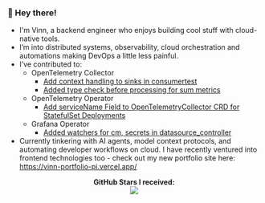 ### 👋 Hey there!

- I'm Vinn, a backend engineer who enjoys building cool stuff with cloud-native tools.
- I’m into distributed systems, observability, cloud orchestration and automations making DevOps a little less painful.
- I’ve contributed to:
  - OpenTelemetry Collector
     - [Add context handling to sinks in consumertest](https://github.com/open-telemetry/opentelemetry-collector/pull/13048)
     - [Added type check before processing for sum metrics](https://github.com/open-telemetry/opentelemetry-collector/pull/13780)
  - OpenTelemetry Operator
     - [Add serviceName Field to OpenTelemetryCollector CRD for StatefulSet Deployments](https://github.com/open-telemetry/opentelemetry-operator/pull/4041)
  - Grafana Operator
      - [Added watchers for cm, secrets in datasource_controller](https://github.com/grafana/grafana-operator/pull/2178)
      <!---
      - [Added watchers for cm, secrets in contactpoint_controller](https://github.com/grafana/grafana-operator/pull/2202)
      - [Added watchers for secrets in serviceaccount_controller](https://github.com/grafana/grafana-operator/pull/2203)
      -->
- Currently tinkering with AI agents, model context protocols, and automating developer workflows on cloud. I have recently ventured into frontend technologies too - check out my new portfolio site here: https://vinn-portfolio-pi.vercel.app/

<p align="center">
  <b>GitHub Stars I received:</b><br/>
  <img src="https://img.shields.io/github/stars/vignesh-codes?affiliations=OWNER&style=social" />
</p>
